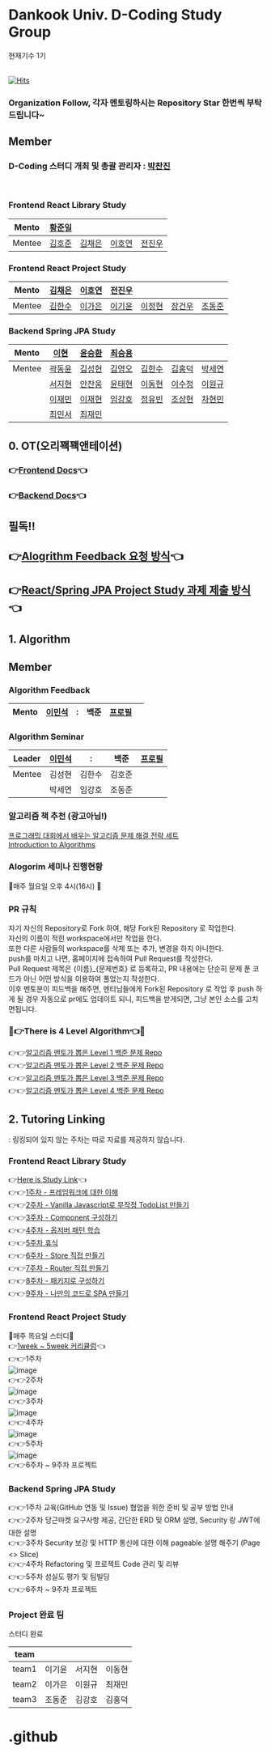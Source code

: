 # Dankook Univ. D-Coding Study Group

현재기수 1기 <br> <br>

[![Hits](https://hits.seeyoufarm.com/api/count/incr/badge.svg?url=https%3A%2F%2Fgithub.com%2FDKU-D-Coding&count_bg=%235B5A59&title_bg=%23716A6A&icon=github.svg&icon_color=%23000000&title=Github&edge_flat=false)](https://hits.seeyoufarm.com)

### Organization Follow, 각자 멘토링하시는 Repository Star 한번씩 부탁드립니다~

## Member

### D-Coding 스터디 개최 및 총괄 관리자 : [박찬진](https://github.com/developerChans) 

<br>

### Frontend React Library Study
|Mento|[황준일](https://github.com/JunilHwang)||||
|:---:|:---:|:---:|:---:|:---:|
|Mentee|[김호준](https://github.com/hojunkim1)|[김채은](https://github.com/chchaeun)|[이호연](https://github.com/ho991217)|[전진우](https://github.com/Jun-Jinu)|

### Frontend React Project Study

|Mento|[김채은](https://github.com/chchaeun)|[이호연](https://github.com/ho991217)|[전진우](https://github.com/Jun-Jinu)||||
|:---:|:---:|:---:|:---:|:---:|:---:|:---:|
|Mentee|[김한수](https://github.com/gillyongs)|[이가은](https://github.com/gaeunnlee) |[이기윤](https://github.com/bubbletea03)|[이정현](https://github.com/JeonghyunLee99)|[장건우](https://github.com/jangco97)|[조동준](https://github.com/resetmerlin)|

### Backend Spring JPA Study

|Mento|[이현](https://github.com/won983212)|[윤승환](https://github.com/YOONSEOUNGHWAN)|[최승용](https://github.com/SeungYongChoi)||||
|:---:|:---:|:---:|:---:|:---:|:---:|:---:|
|Mentee|[곽동윤](https://github.com/dyk000825)|[김성현](https://github.com/downshiftkor)|[김영오](https://github.com/youngoh0505)|[김한수](https://github.com/gillyongs)|[김홍덕](https://github.com/HongdeokKim)|[박세연](https://github.com/SayOny)|
||[서지현](https://github.com/ji-hyeon97)|[안찬웅](https://github.com/AnChanUng)|[윤태현](https://github.com/YunTaeHyeon)|[이동현](https://github.com/dongsuu)|[이수정](https://github.com/sujeong11)|[이원규](https://github.com/OneK-2)|
||[이재민](https://github.com/chocojaem)|[이재현](https://github.com/jjaebbi)|[임강호](https://github.com/limkangho)|[정유빈](https://github.com/youbeen2798)|[조상현](https://github.com/Cho-SangHyun)|[차현민](https://github.com/gutanbug)|
||[최민서](https://github.com/choons1k2)|[최재민](https://github.com/dku19jam)|||||

## 0. OT(오리꽥꽥앤테이션)

### 👉[Frontend Docs](https://tin-agate-7e2.notion.site/68571f7588dc4f9083d8b052d5ecb042)👈
### 👉[Backend Docs](https://prism-safflower-b2c.notion.site/8cd668e0a08748a8a366f2a0cd7a9923)👈

## 필독!!
## 👉[Alogrithm Feedback 요청 방식](https://github.com/DKU-D-Coding/.github/blob/main/profile/AlgorithmPRrule.md)👈
## 👉[React/Spring JPA Project Study 과제 제출 방식]()👈

## 1. Algorithm 

## Member

### Algorithm Feedback

|Mento|[이민석](https://github.com/LMS1229)|:|백준|[프로필](https://www.acmicpc.net/user/asker5325)||
|:---:|:---:|:---:|:---:|:---:|:---:|

### Algorithm Seminar

|Leader|[이민석](https://github.com/LMS1229)|:|백준|[프로필](https://www.acmicpc.net/user/asker5325)|
|:---:|:---:|:---:|:---:|:---:|
|Mentee|김성현|김한수|김호준||
||박세연|임강호|조동준||

### 알고리즘 책 추천 (광고아님!)
[프로그래밍 대회에서 배우는 알고리즘 문제 해결 전략 세트](http://www.yes24.com/Product/Goods/8006522) <br>
[Introduction to Algorithms](https://www.aladin.co.kr/shop/wproduct.aspx?ItemId=43636357) <br>

### Alogorim 세미나 진행현황
💯매주 월요일 오후 4시(16시) 💯 <br>

### PR 규칙

자기 자신의 Repository로 Fork 하여, 해당 Fork된 Repository 로 작업한다. <br>
자신의 이름이 적힌 workspace에서만 작업을 한다. <br>
또한 다른 사람들의 workspace를 삭제 또는 추가, 변경을 하지 아니한다. <br>
push를 마치고 나면, 홈페이지에 접속하여 Pull Request를 작성한다. <br>
Pull Request 제목은 {이름}_{문제번호} 로 등록하고, PR 내용에는 단순히 문제 푼 코드가 아닌 어떤 방식을 이용하여 풀었는지 작성한다. <br>
이후 멘토분이 피드백을 해주면, 멘티님들에게 Fork된 Repository 로 작업 후 push 하게 될 경우 자동으로 pr에도 업데이트 되니, 피드백을 받게되면, 그냥 본인 소스를 고치면됩니다. <br>


### 💯👉There is 4 Level Algorithm👈💯
👉👉[알고리즘 멘토가 뽑은 Level 1 백준 문제 Repo](https://github.com/DKU-D-Coding/Algorithm-Level-1) <br>
👉👉[알고리즘 멘토가 뽑은 Level 2 백준 문제 Repo](https://github.com/DKU-D-Coding/Algorithm-Level-2) <br>
👉👉[알고리즘 멘토가 뽑은 Level 3 백준 문제 Repo](https://github.com/DKU-D-Coding/Algorithm-Level-3) <br>
👉👉[알고리즘 멘토가 뽑은 Level 4 백준 문제 Repo](https://github.com/DKU-D-Coding/Algorithm-Level-4) <br>

## 2. Tutoring Linking
: 링킹되어 있지 않는 주차는 따로 자료를 제공하지 않습니다.

### Frontend React Library Study
👉[Here is Study Link](https://github.com/DKU-D-Coding/js-study-make-framework-lv1)👈 <br>
👉👉[1주차 - 프레임워크에 대한 이해](https://github.com/DKU-D-Coding/js-study-make-framework-lv1/blob/main/docs/step1.md) <br>
👉👉[2주차 - Vanilla Javascript로 무작정 TodoList 만들기](https://github.com/DKU-D-Coding/js-study-make-framework-lv1/blob/main/docs/step2.md) <br>
👉👉[3주차 - Component 구성하기](https://github.com/DKU-D-Coding/js-study-make-framework-lv1/blob/main/docs/step3.md) <br>
👉👉[4주차 - 옵저버 패턴 학습](https://github.com/DKU-D-Coding/js-study-make-framework-lv1/blob/main/docs/step4.md) <br>
👉👉[5주차 휴식](https://github.com/DKU-D-Coding/js-study-make-framework-lv1/blob/main/docs/vacation.md) <br>
👉👉[6주차 - Store 직접 만들기](https://github.com/DKU-D-Coding/js-study-make-framework-lv1/blob/main/docs/step5.md) <br>
👉👉[7주차 - Router 직접 만들기](https://github.com/DKU-D-Coding/js-study-make-framework-lv1/blob/main/docs/step6.md) <br>
👉👉[8주차 - 패키지로 구성하기](https://github.com/DKU-D-Coding/js-study-make-framework-lv1/blob/main/docs/step7.md) <br>
👉👉[9주차 - 나만의 코드로 SPA 만들기](https://github.com/DKU-D-Coding/js-study-make-framework-lv1/blob/main/docs/step8.md) <br>

### Frontend React Project Study
💯매주 목요일 스터디💯 <br>
👉[1week ~ 5week 커리큘럼](https://tin-agate-7e2.notion.site/68571f7588dc4f9083d8b052d5ecb042)👈 <br>
👉👉1주차 <br> ![image](https://user-images.githubusercontent.com/68864422/212486503-f2c03717-76ed-414f-b958-7ec6e4033f06.png)
 <br>
👉👉2주차 <br> ![image](https://user-images.githubusercontent.com/68864422/212486541-fa533e59-b750-4cda-81dd-a5ff829fb369.png)
 <br>
👉👉3주차 <br> ![image](https://user-images.githubusercontent.com/68864422/212486553-0995c2cd-0986-4a49-8f20-b601ba85e011.png)
 <br>
👉👉4주차 <br> ![image](https://user-images.githubusercontent.com/68864422/212486568-4c73e25d-cfa5-4e99-b484-b68f11c03da8.png)
 <br>
👉👉5주차 <br> ![image](https://user-images.githubusercontent.com/68864422/212486589-07a80963-6c30-4102-ae34-9429c8a1a97e.png)
 <br>
👉👉6주차 ~ 9주차 프로젝트 <br>


### Backend Spring JPA Study
👉👉1주차 교육(GitHub 연동 및 Issue) 협업을 위한 준비 및 공부 방법 안내 <br>
👉👉2주차 당근마켓 요구사항 제공, 간단한 ERD 및 ORM 설명, Security 랑 JWT에 대한 설명 <br>
👉👉3주차 Security 보강 및 HTTP 통신에 대한 이해 pageable 설명 해주기 (Page <> Slice) <br>
👉👉4주차 Refactoring 및 프로젝트 Code 관리 및 리뷰 <br>
👉👉5주차 성실도 평가 및 팀빌딩 <br>
👉👉6주차 ~ 9주차 프로젝트 <br>


### Project 완료 팀

스터디 완료
<br>

|team||||
|:---:|:---:|:---:|:---:|
|team1|이기윤|서지현|이동현|
|team2|이가은|이원규|최재민|
|team3|조동준|김강호|김홍덕|


# .github

